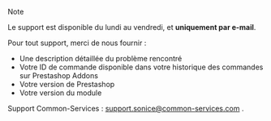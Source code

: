 > [!NOTE]
> Le support est disponible du lundi au vendredi, et **uniquement par e-mail**.

Pour tout support, merci de nous fournir :

* Une description détaillée du problème rencontré
* Votre ID de commande disponible dans votre historique des commandes sur Prestashop Addons
* Votre version de Prestashop 
* Votre version du module

Support Common-Services : support.sonice@common-services.com .
